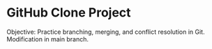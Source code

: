  # GitHub Clone Project
Objective: Practice branching, merging, and conflict resolution in Git.
Modification in main branch.
